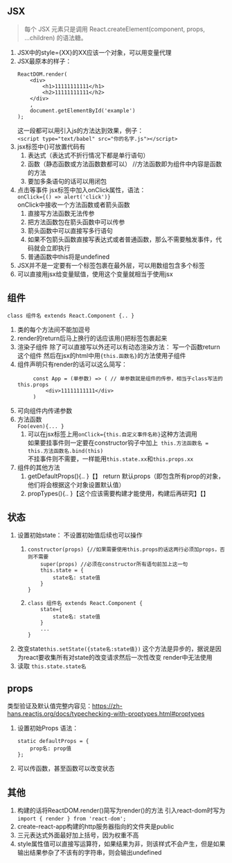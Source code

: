## JSX
> 每个 JSX 元素只是调用 React.createElement(component, props, ...children) 的语法糖。
1. JSX中的style={XX}的XX应该一个对象，可以用变量代理
1. JSX最原本的样子：
   ```
   ReactDOM.render(
       <div>
           <h1>11111111111</h1>
           <h2>11111111111</h2>
       </div>
       ,
       document.getElementById('example')
   );
   ```
   这一段都可以用引入js的方法达到效果，例子：  
   `<script type="text/babel" src="你的名字.js"></script>`
1. jsx标签中{}可放置代码有
    1. 表达式（表达式不折行情况下都是单行语句）
    1. 函数（静态函数或方法函数数都可以）  //方法函数即为组件中内容是函数的方法
    1. 要加多条语句的话可以用闭包
1. 点击等事件
   jsx标签中加入onClick属性，语法：  
   `onClick={() => alert('click')}`  
   onClick中接收一个方法函数或者箭头函数  
   1. 直接写方法函数无法传参
   1. 把方法函数包在箭头函数中可以传参
   1. 箭头函数中可以直接写多行语句
   1. 如果不包箭头函数直接写表达式或者普通函数，那么不需要触发事件，代码就会立即执行
   1. 普通函数中this将是undefined
1. JSX并不是一定要有一个标签包裹在最外层，可以用数组包含多个标签
1. 可以直接用jsx给变量赋值，使用这个变量就相当于使用jsx


## 组件
`class 组件名 extends React.Component {.. }`
1. 类的每个方法间不能加逗号
1. render的return后马上换行的话应该用()把标签包裹起来 
1. 渲染子组件
   除了可以直接写以外还可以有动态渲染方法：
   写一个函数return这个组件
   然后在jsx的html中用`{this.函数名}`的方法使用子组件
1. 组件声明只有render的话可以这么简写：     
   ```      
        const App = (单参数) => ( // 单参数就是组件的传参，相当于class写法的this.props
            <div>11111111111</div>
        )
   ```
1. 可向组件内传递参数  
1. 方法函数    
   `Foo(even){... }`
   1. 可以在jsx标签上用`onClick={this.自定义事件名称}`这种方法调用    
      如果要挂事件则一定要在constructor钩子中加上` this.方法函数名 = this.方法函数名.bind(this)`    
      不挂事件则不需要，一样能用`this.state.xx`和`this.props.xx`
1. 组件的其他方法
	1. getDefaultProps(){.. }【】
	   return 默认props（即包含所有prop的对象，他们将会根据这个对象设置默认值）
	1. propTypes(){.. }【这个应该需要构建才能使用，构建后再研究】【】
	
	
## 状态
1. 设置初始state：
   不设置初始值后续也可以操作
    1. ```
       constructor(props) {//如果需要使用this.props的话这两行必须加props，否则不需要
           super(props) //必须在constructor所有语句前加上这一句
           this.state = { 
               state名: state值
           } 
       }
    1. ```
       class 组件名 extends React.Component {
           state={
               state名: state值
           }
           ...
       }
1. 改变state`this.setState({state名:state值})`
   这个方法是异步的，据说是因为react要收集所有对state的改变请求然后一次性改变
   render中无法使用
1. 读取 `this.state.state名`


## props
类型验证及默认值完整内容见：https://zh-hans.reactjs.org/docs/typechecking-with-proptypes.html#proptypes
1. 设置初始Props
   语法：
   ```
   static defaultProps = {
       prop名: prop值
   };
   ````
1. 可以传函数，甚至函数可以改变状态


## 其他
1. 构建的话将ReactDOM.render()简写为render()的方法
   引入react-dom时写为`
   import { render } from 'react-dom';
   `
1. create-react-app构建的http服务器指向的文件夹是public
1. 三元表达式外面最好加上括号，因为权重不高
1. style属性值可以直接写运算符，如果结果为非，则该样式不会产生，但是如果输出结果参杂了不该有的字符串，则会输出undefined
